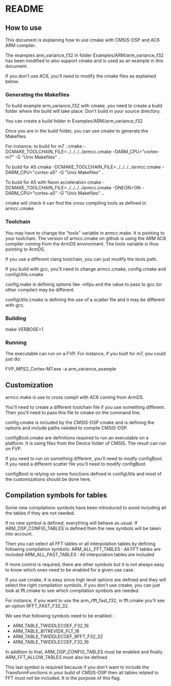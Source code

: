 # README

## How to use

This document is explaining how to use cmake with CMSIS-DSP and AC6 ARM compiler.

The examples arm_variance_f32 in folder Examples/ARM/arm_variance_f32 has been modified to also
support cmake and is used as an example in this document.

If you don't use AC6, you'll need to modify the cmake files as explained below.

### Generating the Makefiles

To build example arm_variance_f32 with cmake, you need to create a build folder where the build will take place. Don't build in your source directory.

You can create a build folder in Examples/ARM/arm_variance_f32

Once you are in the build folder, you can use cmake to generate the Makefiles.

For instance, to build for m7 :
cmake -DCMAKE_TOOLCHAIN_FILE=../../../../armcc.cmake -DARM_CPU="cortex-m7" -G "Unix Makefiles" ..

To build for A5
cmake -DCMAKE_TOOLCHAIN_FILE=../../../../armcc.cmake -DARM_CPU="cortex-a5" -G "Unix Makefiles" ..

To build for A5 with Neon acceleration
cmake -DCMAKE_TOOLCHAIN_FILE=../../../../armcc.cmake -DNEON=ON -DARM_CPU="cortex-a5" -G "Unix Makefiles" ..

cmake will check it can find the cross compiling tools as defined in armcc.cmake

### Toolchain 

You may have to change the "tools" variable in armcc.make. It is pointing to your toolchain.
The version of armcc.cmake on github is using the ARM AC6 compiler coming from the ArmDS environment.  The tools variable is thus pointing to ArmDS.

If you use a different clang toolchain, you can just modify the tools path.

If you build with gcc, you'll need to change armcc.cmake, config.cmake and configUtils.cmake

config.make is defining options like -mfpu and the value to pass to gcc (or other compiler) may be different.

configUtils.cmake is defining the use of a scatter file and it may be different with gcc.

### Building 

make VERBOSE=1

### Running

The executable can run on a FVP. 
For instance, if you built for m7, you could just do:

FVP_MPS2_Cortex-M7.exe -a arm_variance_example

## Customization

armcc.make is use to cross compil with AC6 coming from ArmDS.

You'll need to create a different toolchain file if you use something different.
Then you'll need to pass this file to cmake on the command line.

config.cmake is included by the CMSIS-DSP cmake and is defining the options and include paths
needed to compile CMSIS-DSP.

configBoot.cmake are definitions required to run an executable on a platform. It is using files from the Device folder of CMSIS. The result can run on FVP.

If you need to run on something different, you'll need to modfy configBoot. If you need a different scatter file you'll need to modify configBoot.

configBoot is relying on some functions defined in configUtils and most of the customizations should be done here.

## Compilation symbols for tables

Some new compilations symbols have been introduced to avoid including all the tables if they are not needed.

If no new symbol is defined, everything will behave as usual. If ARM_DSP_CONFIG_TABLES is defined then the new symbols will be taken into account.

Then you can select all FFT tables or all interpolation tables by defining following compilation symbols:
ARM_ALL_FFT_TABLES : All FFT tables are included 
ARM_ALL_FAST_TABLES : All interpolation tables are included

If more control is required, there are other symbols but it is not always easy to know which ones need to be enabled for a given use case.

If you use cmake, it is easy since high level options are defined and they will select the right compilation symbols. If you don't use cmake, you can just look at fft.cmake to see which compilation symbols are needed.

For instance, if you want to use the arm_rfft_fast_f32, in fft.cmake you'll see an option RFFT_FAST_F32_32.

We see that following symbols need to be enabled :

* ARM_TABLE_TWIDDLECOEF_F32_16 
* ARM_TABLE_BITREVIDX_FLT_16
* ARM_TABLE_TWIDDLECOEF_RFFT_F32_32
* ARM_TABLE_TWIDDLECOEF_F32_16

In addition to that, ARM_DSP_CONFIG_TABLES must be enabled and finally ARM_FFT_ALLOW_TABLES must also be defined.

This last symbol is required because if you don't want to include the TransformFunctions in your build of CMSIS-DSP then all tables related to FFT must not be included. It is the purpose of this flag.





